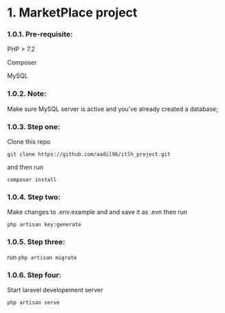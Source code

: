 # 1. MarketPlace project

### 1.0.1. Pre-requisite:

PHP > 7.2

Composer

MySQL

### 1.0.2. Note:

Make sure MySQL server is active and you've already created a database;

### 1.0.3. Step one: 

Clone this repo 

```git clone https://github.com/aadil96/itlh_project.git```

and then run

```composer install```

### 1.0.4. Step two:

Make changes to .env.example and and save it as .evn then run

```php artisan key:generate```

### 1.0.5. Step three:

run ```php artisan migrate```

### 1.0.6. Step four:
 
 Start laravel developement server
 
 ```php artisan serve```
 
 
